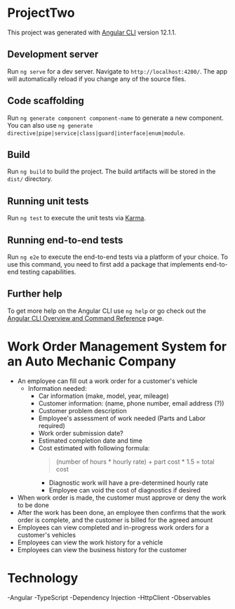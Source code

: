 # ProjectTwo

This project was generated with [Angular CLI](https://github.com/angular/angular-cli) version 12.1.1.

## Development server

Run `ng serve` for a dev server. Navigate to `http://localhost:4200/`. The app will automatically reload if you change any of the source files.

## Code scaffolding

Run `ng generate component component-name` to generate a new component. You can also use `ng generate directive|pipe|service|class|guard|interface|enum|module`.

## Build

Run `ng build` to build the project. The build artifacts will be stored in the `dist/` directory.

## Running unit tests

Run `ng test` to execute the unit tests via [Karma](https://karma-runner.github.io).

## Running end-to-end tests

Run `ng e2e` to execute the end-to-end tests via a platform of your choice. To use this command, you need to first add a package that implements end-to-end testing capabilities.

## Further help

To get more help on the Angular CLI use `ng help` or go check out the [Angular CLI Overview and Command Reference](https://angular.io/cli) page.

# Work Order Management System for an Auto Mechanic Company
- An employee can fill out a work order for a customer's vehicle
    - Information needed: 
        - Car information (make, model, year, mileage)
        - Customer information: (name, phone number, email address (?))
        - Customer problem description
        - Employee's assessment of work needed (Parts and Labor required)
        - Work order submission date?
        - Estimated completion date and time
        - Cost estimated with following formula:
            > (number of hours * hourly rate) + part cost * 1.5 = total cost
            - Diagnostic work will have a pre-determined hourly rate
            - Employee can void the cost of diagnostics if desired
- When work order is made, the customer must approve or deny the work to be done
- After the work has been done, an employee then confirms that the work order is complete, and the customer is billed for the agreed amount
- Employees can view completed and in-progress work orders for a customer's vehicles
- Employees can view the work history for a vehicle
- Employees can view the business history for the customer

# Technology
-Angular
-TypeScript
-Dependency Injection
-HttpClient
-Observables
